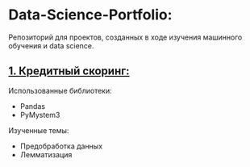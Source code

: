 # Data-Science-Portfolio:

Репозиторий для проектов, созданных в ходе изучения машинного обучения и data science.   

## [1. Кредитный скоринг:](tree/master/Credit-Scoring)
Использованные библиотеки:
* Pandas 
* PyMystem3

Изученные темы:
* Предобработка данных
* Лемматизация

